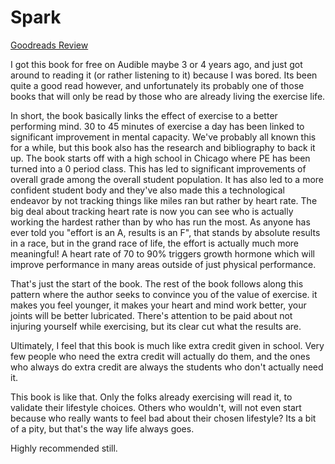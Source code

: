# Spark
[Goodreads Review](https://www.goodreads.com/review/show/6898834485)

I got this book for free on Audible maybe 3 or 4 years ago, and just got around to reading it (or rather listening to it) because I was bored. Its been quite a good read however, and unfortunately its probably one of those books that will only be read by those who are already living the exercise life.

In short, the book basically links the effect of exercise to a better performing mind. 30 to 45 minutes of exercise a day has been linked to significant improvement in mental capacity. We've probably all known this for a while, but this book also has the research and bibliography to back it up. The book starts off with a high school in Chicago where PE has been turned into a 0 period class. This has led to significant improvements of overall grade among the overall student population. It has also led to a more confident student body and they've also made this a technological endeavor by not tracking things like miles ran but rather by heart rate. The big deal about tracking heart rate is now you can see who is actually working the hardest rather than by who has run the most. As anyone has ever told you "effort is an A, results is an F", that stands by absolute results in a race, but in the grand race of life, the effort is actually much more meaningful! A heart rate of 70 to 90% triggers growth hormone which will improve performance in many areas outside of just physical performance.

That's just the start of the book. The rest of the book follows along this pattern where the author seeks to convince you of the value of exercise. it makes you feel younger, it makes your heart and mind work better, your joints will be better lubricated. There's attention to be paid about not injuring yourself while exercising, but its clear cut what the results are.

Ultimately, I feel that this book is much like extra credit given in school. Very few people who need the extra credit will actually do them, and the ones who always do extra credit are always the students who don't actually need it.

This book is like that. Only the folks already exercising will read it, to validate their lifestyle choices. Others who wouldn't, will not even start because who really wants to feel bad about their chosen lifestyle? Its a bit of a pity, but that's the way life always goes.

Highly recommended still.

